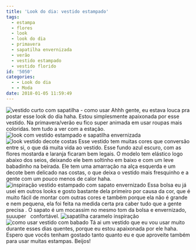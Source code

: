 ```yaml
---
title: 'Look do dia: vestido estampado'
tags:
  - estampa
  - flores
  - look
  - look do dia
  - primavera
  - sapatilha envernizada
  - verão
  - vestido estampado
  - vestido florido
id: '5050'
categories:
  - - Look do dia
  - - Moda
date: 2018-01-05 11:59:49
---
```


![vestido curto com sapatilha - como usar](/images/2017/09/look-vestido-curto-estampado.jpg) Ahhh gente, eu estava louca pra postar esse look do dia haha. Estou simplesmente apaixonada por esse vestido. Na primavera/verão eu fico super animada em usar roupas mais coloridas. tem tudo a ver com a estação. ![look com vestido estampado e sapatilha envernizada ](/images/2017/09/como-usar-vestido-estampado-curto.jpg) ![look vestido decote costas](/images/2017/09/como-usar-bolsa-caramelo.jpg) Esse vestido tem muitas cores que conversão entre si, o que dá muita vida ao vestido. Esse fundo azul escuro, com as flores mostarda e laranja ficaram bem legais. O modelo tem elástico logo abaixo dos seios, deixando ele bem soltinho em baixo e com um leve babadinho na beirada. Ele tem uma amarração na alça esquerda e um decote bem delicado nas costas, o que deixa o vestido mais fresquinho e a gente com um pouco menos de calor haha. ![inspiração vestido estampado com sapato envernizado ](/images/2017/09/vestido-estampato-com-sapato-caramelo.jpg) Essa bolsa eu já usei em outros looks e gosto bastante dela primeiro por causa da cor, que é muito fácil de montar com outras cores e também porque ela não é grande e nem pequena, ela foi feita na medida certa pra caber tudo que a gente precisa . O sapato é um mocassim no mesmo tom da bolsa e envernizado, suuuper   confortável. ![sapatilha caramelo inspiração ](/images/2017/09/como-usar-sapato-envernizado.jpg) ![como usar vestido com babado ](/images/2017/09/look-vestido-curto-estampado-com-sapatilha.jpg) Tá ai um vestido que eu vou usar muito durante esses dias quentes, porque eu estou apaixonada por ele haha. Espero que vocês tenham gostado tanto quanto eu e que aproveite também para usar muitas estampas. Beijos!
